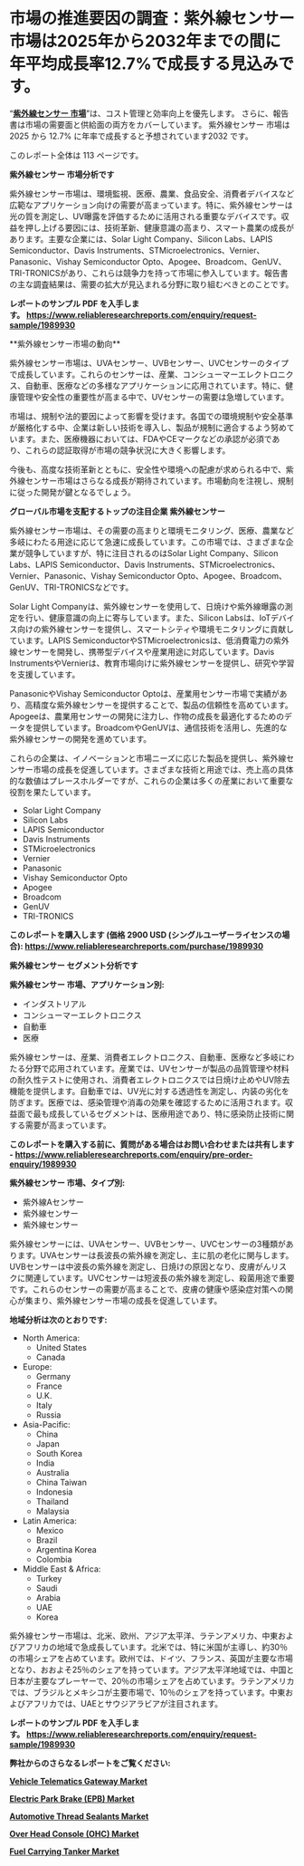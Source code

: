 <p><h1>市場の推進要因の調査：紫外線センサー市場は2025年から2032年までの間に年平均成長率12.7%で成長する見込みです。</h1></p><p>&ldquo;<strong><a href="https://www.reliableresearchreports.com/ultraviolet-sensor-r1989930?utm_campaign=107&utm_medium=9&utm_source=Github&utm_content=ia&utm_term=31032025&utm_id=ultraviolet-sensor">紫外線センサー 市場</a></strong>&rdquo;は、コスト管理と効率向上を優先します。 さらに、報告書は市場の需要面と供給面の両方をカバーしています。 紫外線センサー 市場は 2025 から 12.7% に年率で成長すると予想されています2032 です。</p>
<p>このレポート全体は 113 ページです。</p>
<p><strong>紫外線センサー 市場分析です</strong></p>
<p><p>紫外線センサー市場は、環境監視、医療、農業、食品安全、消費者デバイスなど広範なアプリケーション向けの需要が高まっています。特に、紫外線センサーは光の質を測定し、UV曝露を評価するために活用される重要なデバイスです。収益を押し上げる要因には、技術革新、健康意識の高まり、スマート農業の成長があります。主要な企業には、Solar Light Company、Silicon Labs、LAPIS Semiconductor、Davis Instruments、STMicroelectronics、Vernier、Panasonic、Vishay Semiconductor Opto、Apogee、Broadcom、GenUV、TRI-TRONICSがあり、これらは競争力を持って市場に参入しています。報告書の主な調査結果は、需要の拡大が見込まれる分野に取り組むべきとのことです。</p></p>
<p><strong>レポートのサンプル PDF を入手します。&nbsp;<a href="https://www.reliableresearchreports.com/enquiry/request-sample/1989930?utm_campaign=107&utm_medium=9&utm_source=Github&utm_content=ia&utm_term=31032025&utm_id=ultraviolet-sensor">https://www.reliableresearchreports.com/enquiry/request-sample/1989930</a></strong></p>
<p><p>**紫外線センサー市場の動向**</p><p>紫外線センサー市場は、UVAセンサー、UVBセンサー、UVCセンサーのタイプで成長しています。これらのセンサーは、産業、コンシューマーエレクトロニクス、自動車、医療などの多様なアプリケーションに応用されています。特に、健康管理や安全性の重要性が高まる中で、UVセンサーの需要は急増しています。</p><p>市場は、規制や法的要因によって影響を受けます。各国での環境規制や安全基準が厳格化する中、企業は新しい技術を導入し、製品が規制に適合するよう努めています。また、医療機器においては、FDAやCEマークなどの承認が必須であり、これらの認証取得が市場の競争状況に大きく影響します。</p><p>今後も、高度な技術革新とともに、安全性や環境への配慮が求められる中で、紫外線センサー市場はさらなる成長が期待されています。市場動向を注視し、規制に従った開発が鍵となるでしょう。</p></p>
<p><strong>グローバル市場を支配するトップの注目企業 紫外線センサー</strong></p>
<p><p>紫外線センサー市場は、その需要の高まりと環境モニタリング、医療、農業など多岐にわたる用途に応じて急速に成長しています。この市場では、さまざまな企業が競争していますが、特に注目されるのはSolar Light Company、Silicon Labs、LAPIS Semiconductor、Davis Instruments、STMicroelectronics、Vernier、Panasonic、Vishay Semiconductor Opto、Apogee、Broadcom、GenUV、TRI-TRONICSなどです。</p><p>Solar Light Companyは、紫外線センサーを使用して、日焼けや紫外線曝露の測定を行い、健康意識の向上に寄与しています。また、Silicon Labsは、IoTデバイス向けの紫外線センサーを提供し、スマートシティや環境モニタリングに貢献しています。LAPIS SemiconductorやSTMicroelectronicsは、低消費電力の紫外線センサーを開発し、携帯型デバイスや産業用途に対応しています。Davis InstrumentsやVernierは、教育市場向けに紫外線センサーを提供し、研究や学習を支援しています。</p><p>PanasonicやVishay Semiconductor Optoは、産業用センサー市場で実績があり、高精度な紫外線センサーを提供することで、製品の信頼性を高めています。Apogeeは、農業用センサーの開発に注力し、作物の成長を最適化するためのデータを提供しています。BroadcomやGenUVは、通信技術を活用し、先進的な紫外線センサーの開発を進めています。</p><p>これらの企業は、イノベーションと市場ニーズに応じた製品を提供し、紫外線センサー市場の成長を促進しています。さまざまな技術と用途では、売上高の具体的な数値はプレースホルダーですが、これらの企業は多くの産業において重要な役割を果たしています。</p></p>
<p><ul><li>Solar Light Company</li><li>Silicon Labs</li><li>LAPIS Semiconductor</li><li>Davis Instruments</li><li>STMicroelectronics</li><li>Vernier</li><li>Panasonic</li><li>Vishay Semiconductor Opto</li><li>Apogee</li><li>Broadcom</li><li>GenUV</li><li>TRI-TRONICS</li></ul></p>
<p><strong>このレポートを購入します (価格 2900 USD (シングルユーザーライセンスの場合):&nbsp;<a href="https://www.reliableresearchreports.com/purchase/1989930?utm_campaign=107&utm_medium=9&utm_source=Github&utm_content=ia&utm_term=31032025&utm_id=ultraviolet-sensor">https://www.reliableresearchreports.com/purchase/1989930</a></strong></p>
<p><strong>紫外線センサー セグメント分析です</strong></p>
<p><strong>紫外線センサー 市場、アプリケーション別:</strong></p>
<p><ul><li>インダストリアル</li><li>コンシューマーエレクトロニクス</li><li>自動車</li><li>医療</li></ul></p>
<p><p>紫外線センサーは、産業、消費者エレクトロニクス、自動車、医療など多岐にわたる分野で応用されています。産業では、UVセンサーが製品の品質管理や材料の耐久性テストに使用され、消費者エレクトロニクスでは日焼け止めやUV除去機能を提供します。自動車では、UV光に対する透過性を測定し、内装の劣化を防ぎます。医療では、感染管理や消毒の効果を確認するために活用されます。収益面で最も成長しているセグメントは、医療用途であり、特に感染防止技術に関する需要が高まっています。</p></p>
<p><strong>このレポートを購入する前に、質問がある場合はお問い合わせまたは共有します - <a href="https://www.reliableresearchreports.com/enquiry/pre-order-enquiry/1989930?utm_campaign=107&utm_medium=9&utm_source=Github&utm_content=ia&utm_term=31032025&utm_id=ultraviolet-sensor">https://www.reliableresearchreports.com/enquiry/pre-order-enquiry/1989930</a></strong></p>
<p><strong>紫外線センサー 市場、タイプ別:</strong></p>
<p><ul><li>紫外線Aセンサー</li><li>紫外線センサー</li><li>紫外線センサー</li></ul></p>
<p><p>紫外線センサーには、UVAセンサー、UVBセンサー、UVCセンサーの3種類があります。UVAセンサーは長波長の紫外線を測定し、主に肌の老化に関与します。UVBセンサーは中波長の紫外線を測定し、日焼けの原因となり、皮膚がんリスクに関連しています。UVCセンサーは短波長の紫外線を測定し、殺菌用途で重要です。これらのセンサーの需要が高まることで、皮膚の健康や感染症対策への関心が集まり、紫外線センサー市場の成長を促進しています。</p></p>
<p><strong>地域分析は次のとおりです:</strong></p>
<p><ul>
    <li>
        North America:
        <ul>
            <li>United States</li>
            <li>Canada</li>
        </ul>
    </li>
    <li>
        Europe:
        <ul>
            <li>Germany</li>
            <li>France</li>
            <li>U.K.</li>
            <li>Italy</li>
            <li>Russia</li>
        </ul>
    </li>
    <li>
        Asia-Pacific:
        <ul>
            <li>China</li>
            <li>Japan</li>
            <li>South Korea</li>
            <li>India</li>
            <li>Australia</li>
            <li>China Taiwan</li>
            <li>Indonesia</li>
            <li>Thailand</li>
            <li>Malaysia</li>
        </ul>
    </li>
    <li>
        Latin America:
        <ul>
            <li>Mexico</li>
            <li>Brazil</li>
            <li>Argentina Korea</li>
            <li>Colombia</li>
        </ul>
    </li>
    <li>
        Middle East & Africa:
        <ul>
            <li>Turkey</li>
            <li>Saudi</li>
            <li>Arabia</li>
            <li>UAE</li>
            <li>Korea</li>
        </ul>
    </li>
    </ul></p>
<p><p>紫外線センサー市場は、北米、欧州、アジア太平洋、ラテンアメリカ、中東およびアフリカの地域で急成長しています。北米では、特に米国が主導し、約30％の市場シェアを占めています。欧州では、ドイツ、フランス、英国が主要な市場となり、おおよそ25％のシェアを持っています。アジア太平洋地域では、中国と日本が主要なプレーヤーで、20％の市場シェアを占めています。ラテンアメリカでは、ブラジルとメキシコが主要市場で、10％のシェアを持っています。中東およびアフリカでは、UAEとサウジアラビアが注目されます。</p></p>
<p><strong>レポートのサンプル PDF を入手します。&nbsp;<a href="https://www.reliableresearchreports.com/enquiry/request-sample/1989930?utm_campaign=107&utm_medium=9&utm_source=Github&utm_content=ia&utm_term=31032025&utm_id=ultraviolet-sensor">https://www.reliableresearchreports.com/enquiry/request-sample/1989930</a></strong></p>
<p><strong></strong></p>
<p><strong></strong></p>
<p><strong></strong></p>
<p><strong></strong></p>
<p><strong>弊社からのさらなるレポートをご覧ください:</strong></p>
<p><strong><p><a href="https://github.com/drielvinki/Market-Research-Report-List-1/blob/main/vehicle-telematics-gateway-market.md?utm_campaign=107&utm_medium=9&utm_source=Github&utm_content=ia&utm_term=31032025&utm_id=ultraviolet-sensor">Vehicle Telematics Gateway Market</a></p><p><a href="https://github.com/latzerelfigo48/Market-Research-Report-List-1/blob/main/electric-park-brake-epb-market.md?utm_campaign=107&utm_medium=9&utm_source=Github&utm_content=ia&utm_term=31032025&utm_id=ultraviolet-sensor">Electric Park Brake (EPB) Market</a></p><p><a href="https://github.com/panciujoslin3/Market-Research-Report-List-1/blob/main/automotive-thread-sealants-market.md?utm_campaign=107&utm_medium=9&utm_source=Github&utm_content=ia&utm_term=31032025&utm_id=ultraviolet-sensor">Automotive Thread Sealants Market</a></p><p><a href="https://github.com/ghaligopezf5/Market-Research-Report-List-1/blob/main/over-head-console-ohc-market.md?utm_campaign=107&utm_medium=9&utm_source=Github&utm_content=ia&utm_term=31032025&utm_id=ultraviolet-sensor">Over Head Console (OHC) Market</a></p><p><a href="https://github.com/decockogbaro25/Market-Research-Report-List-1/blob/main/fuel-carrying-tanker-market.md?utm_campaign=107&utm_medium=9&utm_source=Github&utm_content=ia&utm_term=31032025&utm_id=ultraviolet-sensor">Fuel Carrying Tanker Market</a></p></strong></p>